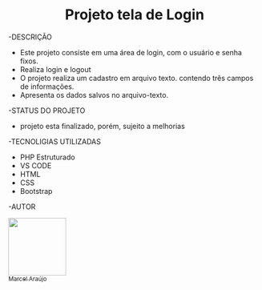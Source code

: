 <h1 align="center"> Projeto tela de Login </h1>

-DESCRIÇÃO
* Este projeto consiste em uma área de login, com o usuário e senha fixos.
* Realiza login e logout
* O projeto realiza um cadastro em arquivo texto. contendo três campos de
  informações.
* Apresenta os dados salvos no arquivo-texto.

-STATUS DO PROJETO
* projeto esta finalizado, porém, sujeito a melhorias

-TECNOLIGIAS UTILIZADAS
* PHP Estruturado
* VS CODE
* HTML
* CSS
* Bootstrap

-AUTOR

[<img src="https://avatars.githubusercontent.com/u/89671847?v=4" width=115><br><sub>Marcel Araújo</sub>](https://github.com/araujomarcel)
